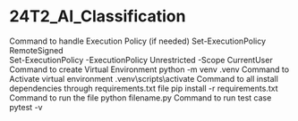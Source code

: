 # 24T2_AI_Classification
Command to handle Execution Policy (if needed)
Set-ExecutionPolicy RemoteSigned     
Set-ExecutionPolicy -ExecutionPolicy Unrestricted -Scope CurrentUser     
Command to create Virtual Environment
python -m venv .venv 
Command to Activate virtual environment
.venv\scripts\activate
Command to all install dependencies through requirements.txt file
pip install -r requirements.txt
Command to run the file
python filename.py
Command to run test case
pytest -v

